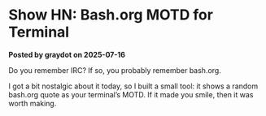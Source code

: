 # Show HN: Bash.org MOTD for Terminal

**Posted by graydot on 2025-07-16**

Do you remember IRC? If so, you probably remember bash.org.

I got a bit nostalgic about it today, so I built a small tool: it shows a random bash.org quote as your terminal’s MOTD. If it made you smile, then it was worth making.